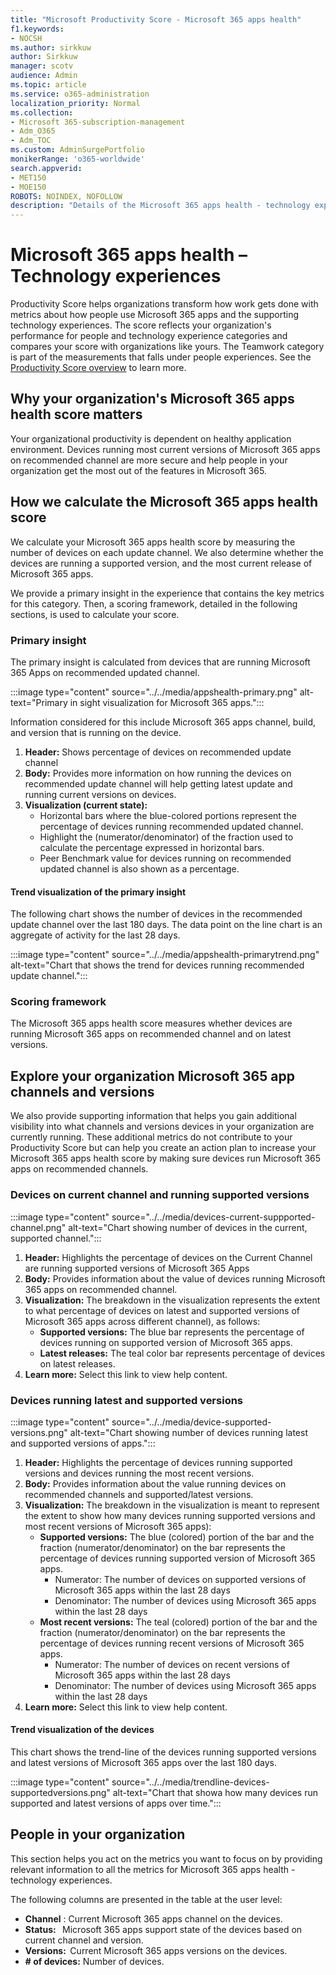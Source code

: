 ```yaml
---
title: "Microsoft Productivity Score - Microsoft 365 apps health"
f1.keywords:
- NOCSH
ms.author: sirkkuw
author: Sirkkuw
manager: scotv
audience: Admin
ms.topic: article
ms.service: o365-administration
localization_priority: Normal
ms.collection: 
- Microsoft 365-subscription-management 
- Adm_O365
- Adm_TOC
ms.custom: AdminSurgePortfolio
monikerRange: 'o365-worldwide'
search.appverid:
- MET150
- MOE150
ROBOTS: NOINDEX, NOFOLLOW
description: "Details of the Microsoft 365 apps health - technology experiences Productivity score."
---
```


# Microsoft 365 apps health – Technology experiences

Productivity Score helps organizations transform how work gets done with metrics about how people use Microsoft 365 apps and the supporting technology experiences. The score reflects your organization&#39;s performance for people and technology experience categories and compares your score with organizations like yours. The Teamwork category is part of the measurements that falls under people experiences. See the [Productivity Score overview](productivity-score.md) to learn more.

## Why your organization&#39;s Microsoft 365 apps health score matters

Your organizational productivity is dependent on healthy application environment. Devices running most current versions of Microsoft 365 apps on recommended channel are more secure and help people in your organization get the most out of the features in Microsoft 365.

## How we calculate the Microsoft 365 apps health score

We calculate your Microsoft 365 apps health score by measuring the number of devices on each update channel. We also determine whether the devices are running a supported version, and the most current release of Microsoft 365 apps.

We provide a primary insight in the experience that contains the key metrics for this category. Then, a scoring framework, detailed in the following sections, is used to calculate your score.

### Primary insight

The primary insight is calculated from devices that are running Microsoft 365 Apps on recommended updated channel.

:::image type="content" source="../../media/appshealth-primary.png" alt-text="Primary in sight visualization for Microsoft 365 apps.":::

Information considered for this include Microsoft 365 apps channel, build, and version that is running on the device.

1. **Header:**  Shows percentage of devices on recommended update channel
1. **Body:**  Provides more information on how running the devices on recommended update channel will help getting latest update and running current versions on devices.
1. **Visualization (current state):**
    - Horizontal bars where the blue-colored portions represent the percentage of devices running recommended updated channel.
    - Highlight the (numerator/denominator) of the fraction used to calculate the percentage expressed in horizontal bars.
    - Peer Benchmark value for devices running on recommended updated channel is also shown as a percentage.

#### Trend visualization of the primary insight

The following chart shows the number of devices in the recommended update channel over the last 180 days. The data point on the line chart is an aggregate of activity for the last 28 days.

:::image type="content" source="../../media/appshealth-primarytrend.png" alt-text="Chart that shows the trend for devices running recommended update channel.":::

### Scoring framework

The Microsoft 365 apps health score measures whether devices are running Microsoft 365 apps on recommended channel and on latest versions.

## Explore your organization Microsoft 365 app channels and versions

We also provide supporting information that helps you gain additional visibility into what channels and versions devices in your organization are currently running. These additional metrics do not contribute to your Productivity Score but can help you create an action plan to increase your Microsoft 365 apps health score by making sure devices run Microsoft 365 apps on recommended channels.

### Devices on current channel and running supported versions

:::image type="content" source="../../media/devices-current-suppported-channel.png" alt-text="Chart showing number of devices in the current, supported channel.":::

1. **Header:**  Highlights the percentage of devices on the Current Channel are running supported versions of Microsoft 365 Apps
1. **Body:**  Provides information about the value of devices running Microsoft 365 apps on recommended channel.
1. **Visualization:**  The breakdown in the visualization represents the extent to what percentage of devices on latest and supported versions of Microsoft 365 apps across different channel), as follows:
    - **Supported versions:** The blue bar represents the percentage of devices running on supported version of Microsoft 365 apps.
    - **Latest releases:** The teal color bar represents percentage of devices on latest releases.
1. **Learn more:**   Select this link to view help content.

### Devices running latest and supported versions

:::image type="content" source="../../media/device-supported-versions.png" alt-text="Chart showing number of devices running latest and supported versions of apps.":::

1. **Header:**  Highlights the percentage of devices running supported versions and devices running the most recent versions.
1. **Body:**  Provides information about the value running devices on recommended channels and supported/latest versions.
1. **Visualization:** The breakdown in the visualization is meant to represent the extent to show how many devices running supported versions and most recent versions of Microsoft 365 apps):
    - **Supported versions:** The blue (colored) portion of the bar and the fraction (numerator/denominator) on the bar represents the percentage of devices running supported version of Microsoft 365 apps.
        - Numerator: The number of devices on supported versions of Microsoft 365 apps within the last 28 days
        - Denominator: The number of devices using Microsoft 365 apps within the last 28 days
    - **Most recent versions:** The teal (colored) portion of the bar and the fraction (numerator/denominator) on the bar represents the percentage of devices running recent versions of Microsoft 365 apps.
        - Numerator: The number of devices on recent versions of Microsoft 365 apps within the last 28 days
        - Denominator: The number of devices using Microsoft 365 apps within the last 28 days
1. **Learn more:**   Select this link to view help content.

#### Trend visualization of the devices

This chart shows the trend-line of the devices running supported versions and latest versions of Microsoft 365 apps over the last 180 days.

:::image type="content" source="../../media/trendline-devices-supportedversions.png" alt-text="Chart that showa how many devices run supported and latest versions of apps over time.":::

## People in your organization

This section helps you act on the metrics you want to focus on by providing relevant information to all the metrics for Microsoft 365 apps health - technology experiences.

The following columns are presented in the table at the user level:

- **Channel** : Current Microsoft 365 apps channel on the devices.
- **Status:**   Microsoft 365 apps support state of the devices based on current channel and version.
- **Versions:**  Current Microsoft 365 apps versions on the devices.
- **# of devices:**  Number of devices.